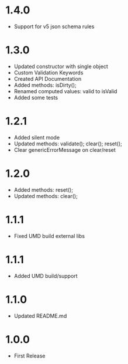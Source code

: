 # 1.4.0

* Support for v5 json schema rules

# 1.3.0

* Updated constructor with single object
* Custom Validation Keywords
* Created API Documentation
* Added methods: isDirty();
* Renamed computed values: valid to isValid
* Added some tests

# 1.2.1

* Added silent mode
* Updated methods: validate(); clear(); reset();
* Clear genericErrorMessage on clear/reset

# 1.2.0

* Added methods: reset();
* Updated methods: clear();

# 1.1.1

* Fixed UMD build external libs

# 1.1.1

* Added UMD build/support

# 1.1.0

* Updated README.md

# 1.0.0

* First Release
